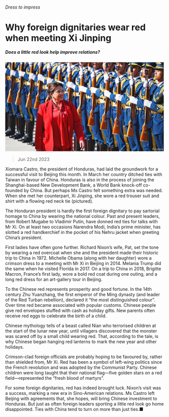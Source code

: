 ###### Dress to impress

# Why foreign dignitaries wear red when meeting Xi Jinping 

##### Does a little red look help improve relations? 

![image](images/20230624_CNP001.jpg) 

> Jun 22nd 2023 

Xiomara Castro, the president of Honduras, had laid the groundwork for a successful visit to Beijing this month. In March her country ditched ties with Taiwan in favour of China. Honduras is also in the process of joining the Shanghai-based New Development Bank, a World Bank knock-off co-founded by China. But perhaps Ms Castro felt something extra was needed. When she met her counterpart, Xi Jinping, she wore a red trouser suit and shirt with a flowing red neck tie (pictured).

The Honduran president is hardly the first foreign dignitary to pay sartorial homage to China by wearing the national colour. Past and present leaders, from Robert Mugabe to Vladimir Putin, have donned red ties for talks with Mr Xi. On at least two occasions Narendra Modi, India’s prime minister, has slotted a red handkerchief in the pocket of his Nehru jacket when greeting China’s president.

First ladies have often gone further. Richard Nixon’s wife, Pat, set the tone by wearing a red overcoat when she and the president made their historic trip to China in 1972. Michelle Obama (along with her daughter) wore a crimson dress to a meeting with Mr Xi in Beijing in 2014. Melania Trump did the same when he visited Florida in 2017. On a trip to China in 2018, Brigitte Macron, France’s first lady, wore a bold red coat during one outing, and a long red dress for an art-gallery tour in Beijing.

To the Chinese red represents prosperity and good fortune. In the 14th century Zhu Yuanzhang, the first emperor of the Ming dynasty (and leader of the Red Turban rebellion), declared it “the most distinguished colour”. Over time red became associated with popular customs. Chinese people give red envelopes stuffed with cash as holiday gifts. New parents often receive red eggs to celebrate the birth of a child.

Chinese mythology tells of a beast called Nian who terrorised children at the start of the lunar new year, until villagers discovered that the monster was scared off by a small child wearing red. That, according to the tale, is why Chinese began hanging red lanterns to mark the new year and other holidays.

Crimson-clad foreign officials are probably hoping to be favoured by, rather than shielded from, Mr Xi. Red has been a symbol of left-wing politics since the French revolution and was adopted by the Communist Party. Chinese children were long taught that their national flag—five golden stars on a red field—represented the “fresh blood of martyrs”.

For some foreign dignitaries, red has indeed brought luck. Nixon’s visit was a success, marking a new era in Sino-American relations. Ms Castro left Beijing with agreements that, she hopes, will bring Chinese investment to Honduras. But just as often foreign leaders sporting a little red look go home disappointed. Ties with China tend to turn on more than just ties.■


